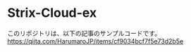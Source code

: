 # Strix-Cloud-ex

このリポジトリは、以下の記事のサンプルコードです。
https://qiita.com/HarumaroJP/items/cf9034bcf7f5e73d2b5e
